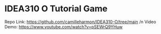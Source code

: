 # IDEA310 O Tutorial Game
Repo Link: https://github.com/camilleharmon/IDEA310-O/tree/main /n
Video Demo: https://www.youtube.com/watch?v=pSEWrQ9YHuw
